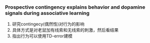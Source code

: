 ### Prospective contingency explains behavior and dopamine signals during associative learning
1. 研究contingecy(偶然性)对行为的影响
2. 具体方式是对老鼠加有线索和无线索的刺激，然后看结果
3. 指出行为可以使用TD-error建模